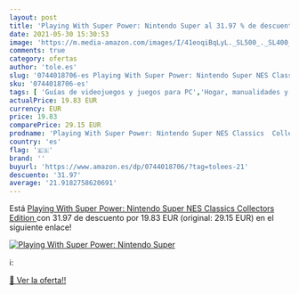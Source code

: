 ```yaml
---
layout: post
title: 'Playing With Super Power: Nintendo Super al 31.97 % de descuento'
date: 2021-05-30 15:30:53
image: 'https://m.media-amazon.com/images/I/41eoqiBqLyL._SL500_._SL400_.jpg'
comments: true
category: ofertas
author: 'tole.es'
slug: '0744018706-es Playing With Super Power: Nintendo Super NES Classics...'
sku: '0744018706-es'
tags: [ 'Guías de videojuegos y juegos para PC','Hogar, manualidades y estilos de vida','Informática, internet y medios digitales','Libros','nintendo', ]
actualPrice: 19.83 EUR
currency: EUR
price: 19.83
comparePrice: 29.15 EUR
prodname: 'Playing With Super Power: Nintendo Super NES Classics  Collectors Edition '
country: 'es'
flag: '🇪🇸'
brand: ''
buyurl: 'https://www.amazon.es/dp/0744018706/?tag=tolees-21'
descuento: '31.97'
average: '21.9182758620691'
---
```


Está [Playing With Super Power: Nintendo Super NES Classics  Collectors Edition ](https://www.amazon.es/dp/0744018706/?tag=tolees-21) con 31.97 de descuento por 19.83 EUR (original: 29.15 EUR) en el siguiente enlace!

[![Playing With Super Power: Nintendo Super](https://m.media-amazon.com/images/I/41eoqiBqLyL._SL500_._SL400_.jpg)](https://www.amazon.es/dp/0744018706/?tag=tolees-21)

ℹ️:


[🛒 Ver la oferta!!](https://www.amazon.es/dp/0744018706/?tag=tolees-21)
